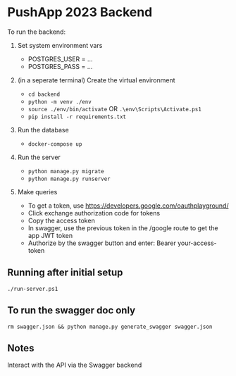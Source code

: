 # PushApp 2023 Backend

To run the backend:

1. Set system environment vars
   * POSTGRES_USER = ...
   * POSTGRES_PASS = ...

2. (in a seperate terminal) Create the virtual environment
   * `cd backend`
   * `python -m venv ./env`
   * `source ./env/bin/activate` OR `.\env\Scripts\Activate.ps1`
   * `pip install -r requirements.txt`

2. Run the database
   * `docker-compose up`

3. Run the server
   * `python manage.py migrate`
   * `python manage.py runserver`

4. Make queries
   * To get a token, use https://developers.google.com/oauthplayground/
   * Click exchange authorization code for tokens
   * Copy the access token
   * In swagger, use the previous token in the /google route to get the app JWT token
   * Authorize by the swagger button and enter: Bearer your-access-token

## Running after initial setup

`./run-server.ps1`

## To run the swagger doc only

`rm swagger.json && python manage.py generate_swagger swagger.json`

## Notes

Interact with the API via the Swagger backend

